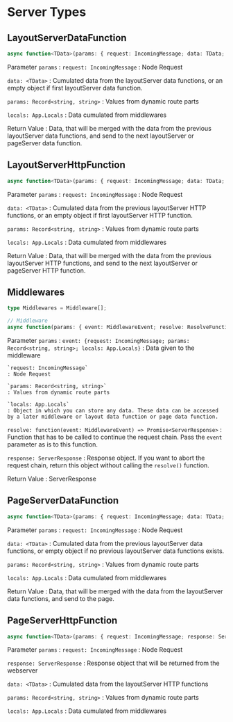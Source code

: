 # Server Types

## LayoutServerDataFunction

```typescript
async function<TData>(params: { request: IncomingMessage; data: TData; params: Record<string, string>; locals: App.Locals }): Promise<object>;
```

Parameter `params`
: `request: IncomingMessage`
  : Node Request

  `data: <TData>`
  : Cumulated data from the layoutServer data functions, or an empty object if first layoutServer data function.

  `params: Record<string, string>`
  : Values from dynamic route parts

  `locals: App.Locals`
  : Data cumulated from middlewares

Return Value
: Data, that will be merged with the data from the previous layoutServer data functions, and send to the next layoutServer or pageServer data function.

## LayoutServerHttpFunction

```typescript
async function<TData>(params: { request: IncomingMessage; data: TData; params: Record<string, string>; locals: App.Locals }): Promise<object>;
```

Parameter `params`
: `request: IncomingMessage`
  : Node Request

  `data: <TData>`
  : Cumulated data from the previous layoutServer HTTP functions, or an empty object if first layoutServer HTTP function.


  `params: Record<string, string>`
  : Values from dynamic route parts

  `locals: App.Locals`
  : Data cumulated from middlewares

Return Value
: Data, that will be merged with the data from the previous layoutServer HTTP functions, and send to the next layoutServer or pageServer HTTP function.

## Middlewares

```typescript
type Middlewares = Middleware[];

// Middleware
async function(params: { event: MiddlewareEvent; resolve: ResolveFunction; response: ServerResponse }) => Promise<ServerResponse>;
```

Parameter `params`
: `event: {request: IncomingMessage; params: Record<string, string>; locals: App.Locals}`
  : Data given to the middleware

    `request: IncomingMessage`
    : Node Request
    
    `params: Record<string, string>`
    : Values from dynamic route parts

    `locals: App.Locals`
    : Object in which you can store any data. These data can be accessed by a later middleware or layout data function or page data function.
  
  `resolve: function(event: MiddlewareEvent) => Promise<ServerResponse>`
  : Function that has to be called to continue the request chain. Pass the `event` parameter as is to this function.

  `response: ServerResponse`
  : Response object. If you want to abort the request chain, return this object without calling the `resolve()` function.

Return Value
: ServerResponse

## PageServerDataFunction

```typescript
async function<TData>(params: { request: IncomingMessage; data: TData; params: Record<string, string>; locals: App.Locals }): Promise<object>;
```

Parameter `params`
: `request: IncomingMessage`
  : Node Request

  `data: <TData>`
  : Cumulated data from the previous layoutServer data functions, or empty object if no previous layoutServer data functions exists.


  `params: Record<string, string>`
  : Values from dynamic route parts

  `locals: App.Locals`
  : Data cumulated from middlewares

Return Value
: Data, that will be merged with the data from the layoutServer data functions, and send to the page.

## PageServerHttpFunction

```typescript
async function<TData>(params: { request: IncomingMessage; response: ServerResponse; data: TData; params: Record<string, string>; locals: App.Locals }): Promise<void>;
```

Parameter `params`
: `request: IncomingMessage`
  : Node Request

  `response: ServerResponse`
  : Response object that will be returned from the webserver

  `data: <TData>`
  : Cumulated data from the layoutServer HTTP functions

  `params: Record<string, string>`
  : Values from dynamic route parts

  `locals: App.Locals`
  : Data cumulated from middlewares

